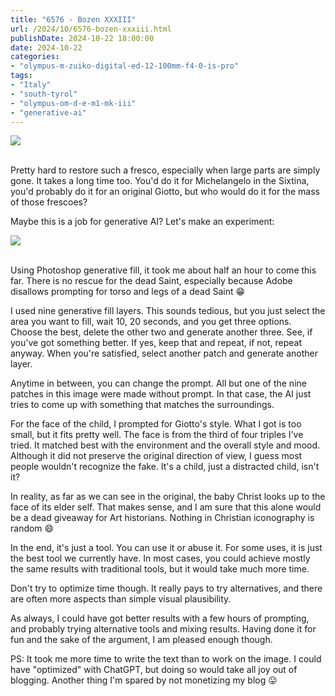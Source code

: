 ```yaml
---
title: "6576 - Bozen XXXIII"
url: /2024/10/6576-bozen-xxxiii.html
publishDate: 2024-10-22 18:00:00
date: 2024-10-22
categories:
- "olympus-m-zuiko-digital-ed-12-100mm-f4-0-is-pro"
tags:
- "Italy"
- "south-tyrol"
- "olympus-om-d-e-m1-mk-iii"
- "generative-ai"
---
```

<div class="container">
<div class="center"><a target="_blank" href="https://d25zfm9zpd7gm5.cloudfront.net/1200x1200/2020/20200907_120624_lr.jpg"><img class="webfeedsFeaturedVisual" src="https://d25zfm9zpd7gm5.cloudfront.net/0600x0600/2020/20200907_120624_lr.jpg" /></a></div>
</div>
<br />

Pretty hard to restore such a fresco, especially when large
parts are simply gone. It takes a long time too. You'd do it
for Michelangelo in the Sixtina, you'd probably do it for
an original Giotto, but who would do it for the mass of
those frescoes?

Maybe this is a job for generative AI? Let's make an experiment:

<div class="container">
<div class="center"><a target="_blank" href="https://d25zfm9zpd7gm5.cloudfront.net/1200x1200/2020/20200907_120624_ai_lr.jpg"><img src="https://d25zfm9zpd7gm5.cloudfront.net/0600x0600/2020/20200907_120624_ai_lr.jpg" /></a></div>
</div>
<br />

Using Photoshop generative fill, it took me about half an
hour to come this far. There is no rescue for the dead
Saint, especially because Adobe disallows prompting for
torso and legs of a dead Saint :grin:

I used nine generative fill layers. This sounds tedious, but
you just select the area you want to fill, wait 10, 20
seconds, and you get three options. Choose the best, delete
the other two and generate another three. See, if you've got
something better. If yes, keep that and repeat, if not,
repeat anyway. When you're satisfied, select another patch
and generate another layer.

Anytime in between, you can change the prompt. All but one
of the nine patches in this image were made without prompt.
In that case, the AI just tries to come up with something
that matches the surroundings.

For the face of the child, I prompted for Giotto's style.
What I got is too small, but it fits pretty well. The face
is from the third of four triples I've tried. It matched
best with the environment and the overall style and mood.
Although it did not preserve the original direction of view,
I guess most people wouldn't recognize the fake. It's a
child, just a distracted child, isn't it?

In reality, as far as we can see in the original, the baby
Christ looks up to the face of its elder self. That makes
sense, and I am sure that this alone would be a dead
giveaway for Art historians. Nothing in Christian
icono&shy;graphy is random :smile:

In the end, it's just a tool. You can use it or abuse it.
For some uses, it is just the best tool we currently have.
In most cases, you could achieve mostly the same results
with traditional tools, but it would take much more time.

Don't try to optimize time though. It really pays to try
alternatives, and there are often more aspects than simple
visual plausibility.

As always, I could have got better results with a few hours
of prompting, and probably trying alternative tools and
mixing results. Having done it for fun and the sake of the
argument, I am pleased enough though.

PS: It took me more time to write the text than to work on
the image. I could have "optimized" with ChatGPT, but doing
so would take all joy out of blogging. Another thing I'm
spared by not monetizing my blog :stuck_out_tongue:
